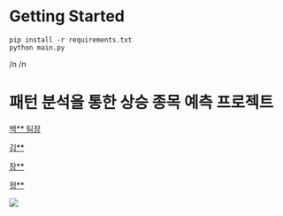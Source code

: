 # Getting Started
```
pip install -r requirements.txt
python main.py
```
/n
/n
# 패턴 분석을 통한 상승 종목 예측 프로젝트

[백** 팀장](https://github.com/bww7448)

[김**](https://github.com/lionking0111)

[장**](https://github.com/Nougaga)

[정**](https://github.com/aok1000)

<img src='resources/presentation/all_slides.png'>
